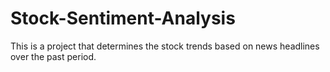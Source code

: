 # Stock-Sentiment-Analysis

This is a project that determines the stock trends based on news headlines over the past period.
